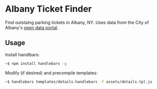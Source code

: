 # Albany Ticket Finder

Find outstaing parking tickets in Albany, NY. Uses data from the City of Albany's [open data portal](https://data.albanyny.gov/City-Finances/Outstanding-Parking-Tickets-04-1-16/474r-rd62). 

## Usage

Install handlbars: 

```bash
~$ npm install handlebars -g
```

Modify (if desired) and precompile templates:

```bash
~$ handlebars templates/details.handlebars -f assets/details.tpl.js
```